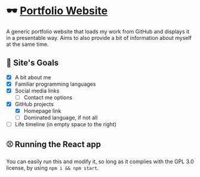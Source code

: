 # 🕶️ [Portfolio Website](https://srcjosh.com/)
A generic portfolio website that loads my work from GitHub and displays it in a presentable way. Aims to also provide a bit of information about myself at the same time.

## 🚩 Site's Goals
- [x] A bit about me
- [x] Familiar programming languages
- [x] Social media links
  - [ ] Contact me options
- [x] GitHub projects
  - [x] Homepage link
  - [ ] Dominated language, if not all
- [ ] Life timeline (in empty space to the right)

## ⚾ Running the React app
You can easily run this and modify it, so long as it complies with the GPL 3.0 license, by using `npm i && npm start`.
